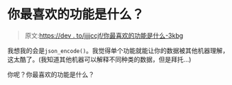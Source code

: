 # 你最喜欢的功能是什么？

> 原文:[https://dev . to/jjjjccjf/你最喜欢的功能是什么-3kbg](https://dev.to/jjjjcccjjf/what-is-your-favourite-function-3kbg)

我想我的会是`json_encode()`。我觉得单个功能就能让你的数据被其他机器理解，这太酷了。(我知道其他机器可以解释不同种类的数据，但是拜托...)

你呢？你最喜欢的功能是什么？
